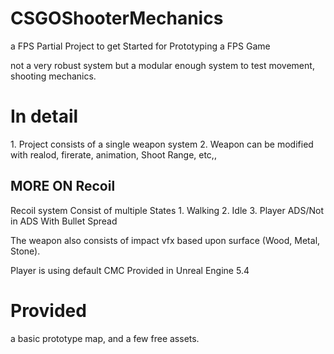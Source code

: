 # CSGOShooterMechanics
 a FPS Partial Project to get Started for Prototyping a FPS Game

not a very robust system but a modular enough system to test movement, shooting mechanics.

<h1> In detail</h1>
1. Project consists of a single weapon system
2. Weapon can be modified with realod, firerate, animation, Shoot Range, etc,,
<br>
<h2>MORE ON Recoil</h2>
Recoil system Consist of multiple States
1. Walking 2. Idle 3. Player ADS/Not in ADS
With Bullet Spread

The weapon also consists of impact vfx based upon surface (Wood, Metal, Stone).

Player is using default CMC Provided in Unreal Engine 5.4

<h1>Provided</h1>
a basic prototype map, and a few free assets.
